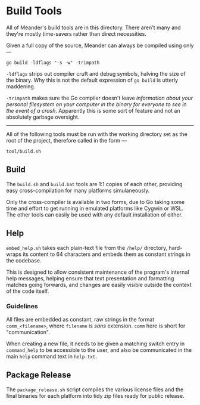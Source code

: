 # Build Tools

All of Meander's build tools are in this directory.  There aren't many and they're mostly time-savers rather than direct necessities.

Given a full copy of the source, Meander can always be compiled using only —

	go build -ldflags "-s -w" -trimpath

`-ldflags` strips out compiler cruft and debug symbols, halving the size of the binary.  Why this is not the default expression of `go build` is utterly maddening.

`-trimpath` makes sure the Go compiler doesn't leave *information about your personal filesystem on your computer in the binary for everyone to see in the event of a crash*.  Apparently this is some sort of feature and not an absolutely garbage oversight.

---

All of the following tools must be run with the working directory set as the root of the project, therefore called in the form —

	tool/build.sh

## Build

The `build.sh` and `build.bat` tools are 1:1 copies of each other, providing easy cross-compilation for many platforms simulaneously.

Only the cross-compiler is available in two forms, due to Go taking some time and effort to get running in emulated platforms like Cygwin or WSL.  The other tools can easily be used with any default installation of either.

## Help

`embed_help.sh` takes each plain-text file from the `/help/` directory, hard-wraps its content to 64 characters and embeds them as constant strings in the codebase.

This is designed to allow consistent maintenance of the program's internal help messages, helping ensure that text presentation and formatting matches going forwards, and changes are easily visible outside the context of the code itself.

### Guidelines

All files are embedded as constant, raw strings in the format `comm_<filename>`, where `filename` is *sans* extension.  `comm` here is short for "communication".

When creating a new file, it needs to be given a matching switch entry in `command_help` to be accessible to the user, and also be communicated in the main `help` command text in `help.txt`.

## Package Release

The `package_release.sh` script compiles the various license files and the final binaries for each platform into tidy zip files ready for public release.